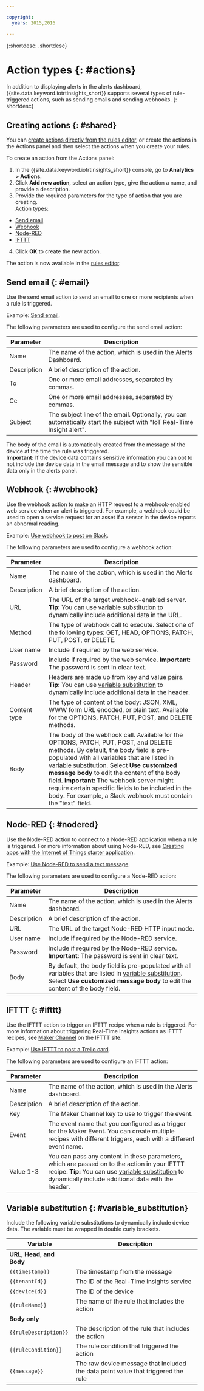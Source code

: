 ```yaml
---

copyright:
  years: 2015,2016

---
```


{:shortdesc: .shortdesc}

# Action types {: #actions}

In addition to displaying alerts in the alerts dashboard, {{site.data.keyword.iotrtinsights_short}} supports several types of rule-triggered actions, such as sending emails and sending webhooks.
{: shortdesc}

## Creating actions {: #shared}
You can [create actions directly from the rules editor](rules.html "Create rules"), or create the actions in the Actions panel and then select the actions when you create your rules.

To create an action from the Actions panel:
1. In the {{site.data.keyword.iotrtinsights_short}} console, go to **Analytics > Actions**.
2. Click **Add new action**, select an action type, give the action a name, and provide a description.
3. Provide the required parameters for the type of action that you are creating.  
Action types:  
 - [Send email](#email "Send email")
 - [Webhook](#webhook "Webhook")
 - [Node-RED](#nodered "Node-RED")
 - [IFTTT](#ifttt "IFTTT")
4. Click **OK** to create the new action.

The action is now available in the [rules editor](rules.html#rules "Rules editor").



## Send email {: #email}
Use the send email action to send an email to one or more recipients when a rule is triggered.

Example: [Send email](action_examples.html#emailex).

The following parameters are used to configure the send email action:

Parameter | Description
---|---
Name | The name of the action, which is used in the Alerts Dashboard.
Description | A brief description of the action.
To | One or more email addresses, separated by commas.
Cc | One or more email addresses, separated by commas.
Subject | The subject line of the email. Optionally, you can automatically start the subject with "IoT Real-Time Insight alert".

The body of the email is automatically created from the message of the device at the time the rule was triggered.  
**Important:** If the device data contains sensitive information you can opt to not include the device data in the email message and to show the sensible data only in the alerts panel.


## Webhook {: #webhook}
Use the webhook action to make an HTTP request to a webhook-enabled web service when an alert is triggered. For example, a webhook could be used to open a service request for an asset if a sensor in the device reports an abnormal reading.

Example: [Use webhook to post on Slack](action_examples.html#webhookex).

The following parameters are used to configure a webhook action:

Parameter | Description
---|---
Name | The name of the action, which is used in the Alerts dashboard.
Description | A brief description of the action.
URL | The URL of the target webhook-enabled server. **Tip:** You can use [variable substitution](#variable_substitution) to dynamically include additional data in the URL.
Method | The type of webhook call to execute. Select one of the following types: GET, HEAD, OPTIONS, PATCH, PUT, POST, or DELETE.
User name | Include if required by the web service.
Password | Include if required by the web service. **Important:** The password is sent in clear text.
Header | Headers are made up from key and value pairs. **Tip:** You can use [variable substitution](#variable_substitution) to dynamically include additional data in the header.
Content type | The type of content of the body: JSON, XML, WWW form URL encoded, or plain text.  Available for the OPTIONS, PATCH, PUT, POST, and DELETE methods.
Body | The body of the webhook call.  Available for the OPTIONS, PATCH, PUT, POST, and DELETE methods. By default, the body field is pre-populated with all variables that are listed in [variable substitution](#variable_substitution). Select **Use customized message body** to edit the content of the body field. **Important:** The webhook server might require certain specific fields to be included in the body. For example, a Slack webhook must contain the "text" field.   



## Node-RED {: #nodered}
Use the Node-RED action to connect to a Node-RED application when a rule is triggered. For more information about using Node-RED, see [Creating apps with the Internet of Things starter application](https://www.ng.bluemix.net/docs/starters/IoT/iot500.html#iot500).

Example: [Use Node-RED to send a text message](action_examples.html#noderedex).

The following parameters are used to configure a Node-RED action:

Parameter | Description
---|---
Name | The name of the action, which is used in the Alerts dashboard.
Description | A brief description of the action.
URL | The URL of the target Node-RED HTTP input node.
User name | Include if required by the Node-RED service.
Password | Include if required by the Node-RED service. **Important:** The password is sent in clear text.
Body | By default, the body field is pre-populated with all variables that are listed in [variable substitution](#variable_substitution). Select **Use customized message body** to edit the content of the body field.

## IFTTT {: #ifttt}
Use the IFTTT action to trigger an IFTTT recipe when a rule is triggered. For more information about triggering Real-Time Insights actions as IFTTT recipes, see [Maker Channel](https://ifttt.com/maker) on the IFTTT site.

Example: [Use IFTTT to post a Trello card](action_examples.html#iftttex).

The following parameters are used to configure an IFTTT action:

Parameter | Description
---|---
Name | The name of the action, which is used in the Alerts dashboard.
Description | A brief description of the action.
Key | The Maker Channel key to use to trigger the event.
Event | The event name that you configured as a trigger for the Maker Event. You can create multiple recipes with different triggers, each with a different event name.
Value 1-3 | You can pass any content in these parameters, which are passed on to the action in your IFTTT recipe. **Tip:** You can use [variable substitution](#variable_substitution) to dynamically include additional data with the header.

## Variable substitution {: #variable_substitution}
Include the following variable substitutions to dynamically include device data. The variable must be wrapped in double curly brackets.

Variable | Description
---|---
**URL, Head, and Body** |
`{{timestamp}}` | The timestamp from the message
`{{tenantId}}` | The ID of the Real-Time Insights service
`{{deviceId}}` | The ID of the device
`{{ruleName}}` | The name of the rule that includes the action
**Body only** |
`{{ruleDescription}}`| The description of the rule that includes the action
`{{ruleCondition}}` | The rule condition that triggered the action
`{{message}}` | The raw device message that included the data point value that triggered the rule
